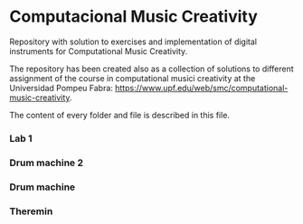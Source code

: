 # Computacional Music Creativity

Repository with solution to exercises and implementation of digital instruments for Computational Music Creativity. 

The repository has been created also as a collection of solutions to different assignment of the course in computational musici creativity at the Universidad Pompeu Fabra: https://www.upf.edu/web/smc/computational-music-creativity. 

The content of every folder and file is described in this file. 

### Lab 1

### Drum machine 2 

### Drum machine

### Theremin 
